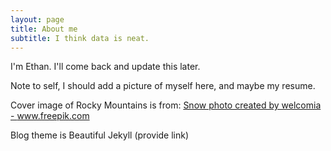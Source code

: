 ```yaml
---
layout: page
title: About me
subtitle: I think data is neat.
---
```


I'm Ethan.  I'll come back and update this later.

Note to self, I should add a picture of myself here, and maybe my resume.

Cover image of Rocky Mountains is from: <a href='https://www.freepik.com/photos/snow'>Snow photo created by welcomia - www.freepik.com</a>

Blog theme is Beautiful Jekyll (provide link)
